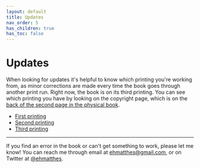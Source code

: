 ```yaml
---
layout: default
title: Updates
nav_order: 5
has_children: true
has_toc: false
---
```


# Updates

When looking for updates it's helpful to know which printing you're working from, as minor corrections are made every time the book goes through another print run. Right now, the book is on its third printing. You can see which printing you have by looking on the copyright page, which is on the [back of the second page in the physical book](../which_printing/).

- [First printing](../first_printing/)
- [Second printing](../second_printing/)
- [Third printing](../third_printing/)

---

If you find an error in the book or can't get something to work, please let me know! You can reach me through email at ehmatthes@gmail.com, or on Twitter at [@ehmatthes](https://twitter.com/ehmatthes).